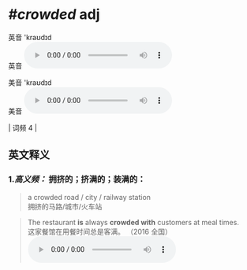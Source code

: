 # ***\#crowded*** adj
英音 'kraʊdɪd  
英音
<audio src="./media/crowded-B.aac" controls="controls"></audio>

美音 'kraʊdɪd  
美音
<audio src="./media/crowded.aac" controls="controls"></audio>



| 词频 4 |  

英文释义
---
### 1.*高义频：* **拥挤的；挤满的；装满的：**  

 > a crowded road / city / railway station  
 > 拥挤的马路/城市/火车站    

 > The restaurant **is** always **crowded with** customers at meal times.  
 > 这家餐馆在用餐时间总是客满。  （2016 全国）  
<audio src="./media/crowded55.aac" controls="controls"></audio>


